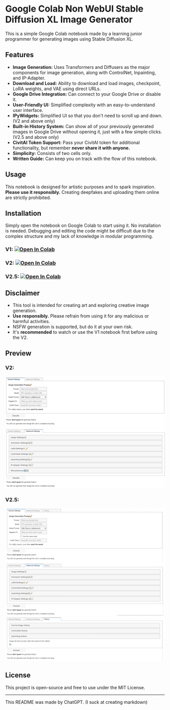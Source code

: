 # Google Colab Non WebUI Stable Diffusion XL Image Generator

This is a simple Google Colab notebook made by a learning junior programmer for generating images using Stable Diffusion XL.

## Features
- **Image Generation:** Uses Transformers and Diffusers as the major components for image generation, along with ControlNet, Inpainting, and IP-Adapter.
- **Download and Load:** Ability to download and load images, checkpoint, LoRA weights, and VAE using direct URLs.
- **Google Drive Integration:** Can connect to your Google Drive or disable it.
- **User-Friendly UI:** Simplified complexity with an easy-to-understand user interface.
- **IPyWidgets:** Simplified UI so that you don't need to scroll up and down. (V2 and above only)
- **Built-in History System:** Can show all of your previously generated images in Google Drive without opening it, just with a few simple clicks. (V2.5 and above only)
- **CivitAI Token Support:** Pass your CivitAI token for additional functionality, but remember **never share it with anyone.**
- **Simplicity:** Consists of two cells only.
- **Written Guide:** Can keep you on track with the flow of this notebook.

## Usage
This notebook is designed for artistic purposes and to spark inspiration. **Please use it responsibly.** Creating deepfakes and uploading them online are strictly prohibited.

## Installation
Simply open the notebook on Google Colab to start using it. No installation is needed. Debugging and editing the code might be difficult due to the complex structure and my lack of knowledge in modular programming.
### V1: [![Open In Colab](https://colab.research.google.com/assets/colab-badge.svg)](https://colab.research.google.com/github/ZicoDiegoRR/my-sdxl-notebook-colab/blob/main/stable_diffusion_xl_v1.ipynb)
### V2: [![Open In Colab](https://colab.research.google.com/assets/colab-badge.svg)](https://colab.research.google.com/github/ZicoDiegoRR/my-sdxl-notebook-colab/blob/main/stable_diffusion_xl_v2.ipynb)
### V2.5: [![Open In Colab](https://colab.research.google.com/assets/colab-badge.svg)](https://colab.research.google.com/github/ZicoDiegoRR/my-sdxl-notebook-colab/blob/main/stable_diffusion_xl_v2.5.ipynb)

## Disclaimer
- This tool is intended for creating art and exploring creative image generation.
- **Use responsibly.** Please refrain from using it for any malicious or harmful activities.
- NSFW generation is supported, but do it at your own risk.
- It's **recommended** to watch or use the V1 notebook first before using the V2.

## Preview
### V2:
![general_settings_v2](docs/v2/general_settings.png)
![advanced_settings_v2](docs/v2/advanced_settings.png)
### V2.5:
![general_settings_v2.5](docs/v2.5/general_settings.png)
![advanced_settings_v2.5](docs/v2.5/advanced_settings.png)
![history_v2.5](docs/v2.5/history.png)

## License
This project is open-source and free to use under the MIT License.

---

This README was made by ChatGPT. (I suck at creating markdown)
